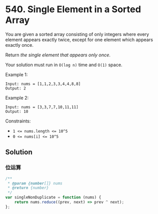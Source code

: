 # 540. Single Element in a Sorted Array

You are given a sorted array consisting of only integers where every element appears exactly twice, except for one element which appears exactly once.

Return _the single element that appears only once_.

Your solution must run in `O(log n)` time and `O(1)` space.

Example 1:

```
Input: nums = [1,1,2,3,3,4,4,8,8]
Output: 2
```

Example 2:

```
Input: nums = [3,3,7,7,10,11,11]
Output: 10
```

Constraints:

-   `1 <= nums.length <= 10^5`
-   `0 <= nums[i] <= 10^5`

## Solution

### 位运算

```js
/**
 * @param {number[]} nums
 * @return {number}
 */
var singleNonDuplicate = function (nums) {
    return nums.reduce((prev, next) => prev ^ next);
};
```
